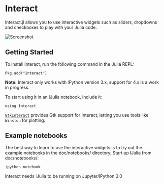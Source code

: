 # Interact

Interact.jl allows you to use interactive widgets such as sliders, dropdowns and checkboxes to play with your Julia code.

![Screenshot](http://i.imgur.com/xLWjmNb.png)

## Getting Started

To install Interact, run the following command in the Julia REPL:
```{.julia execute="false"}
Pkg.add("Interact")
```

**Note:** Interact only works with IPython version 3.x, support for 4.x is a work in progress.

To start using it in an IJulia notebook, include it:
```{.julia execute="false"}
using Interact
```
[`GtkInteract`](https://github.com/jverzani/GtkInteract.jl) provides Gtk support for Interact, letting you use tools like `Winston` for plotting.

## Example notebooks

The best way to learn to use the interactive widgets is to try out the example notebooks in the doc/notebooks/ directory. Start up IJulia from doc/notebooks/:

```{.shell execute="false"}
ipython notebook
```
Interact needs IJulia to be running on Jupyter/IPython 3.0
